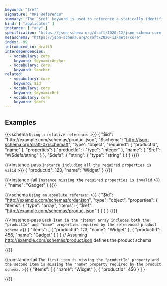 ```yaml
---
keyword: "$ref"
signature: "URI Reference"
summary: "The `$ref` keyword is used to reference a statically identified schema. This is useful for avoiding code duplication and promoting modularity when describing complex data structures. The value of `$ref` can be either:  ___Relative___, i.e., using JSON pointers starting with ___\"#/\"___ to reference other components within the same schema document, or ___Absolute___, i.e., a full URI pointing to an external schema definition."
kind: [ "applicator" ]
instance: [ "any" ]
specification: "https://json-schema.org/draft/2020-12/json-schema-core.html#section-8.2.3.1"
metaschema: "https://json-schema.org/draft/2020-12/meta/core"
index: -99
introduced_in: draft3
interdependencies:
  - vocabulary: core
    keyword: $dynamicAnchor
  - vocabulary: core
    keyword: $anchor
related:
  - vocabulary: core
    keyword: $id
  - vocabulary: core
    keyword: $dynamicRef
  - vocabulary: core
    keyword: $defs
---
```


## Examples

{{<schema `Using a relative reference:` >}}
{
  "$id": "http://example.com/schemas/product.json",
  "$schema": "http://json-schema.org/draft-07/schema#",
  "type": "object",
  "required": [
    "productId",
    "name"
  ],
  "properties": {
    "productId": {
      "type": "integer"
    },
    "name": {
      "$ref": "#/$defs/string"
    }
  },
  "$defs": {
    "string": {
      "type": "string"
    }
  }
}
{{</schema>}}

{{<instance-pass `Instance including all the required properties is valid` >}}
{
  "productId": 123,
  "name": "Widget"
}
{{</instance-pass>}}

{{<instance-fail `Instance missing the required properties is invalid` >}}
{
  "name": "Gadget"
}
{{</instance-fail>}}


{{<schema `Using an absolute referece:` >}}
{
  "$id": "http://example.com/schemas/order.json",
  "type": "object",
  "properties": {
    "items": {
      "type": "array",
      "items": { "$ref": "http://example.com/schemas/product.json" }
    }
  }
}
{{</schema>}}

{{<instance-pass `Each item in the "items" array includes both the "productId" and "name" properties required by the referenced product schema` >}}
{
  "items": [
    { "productId": 123, "name": "Widget" },
    { "productId": 456, "name": "Gadget" }
  ]
}
// Assuming http://example.com/schemas/product.json defines the product schema

{{</instance-pass>}}

{{<instance-fail `The first item is missing the "productId" property and the second item is missing the "name" property required by the product schema.` >}}
{
  "items": [
    { "name": "Widget" },
    { "productId": 456 }
  ]
}

{{</instance-fail>}}
